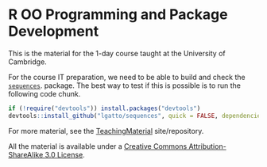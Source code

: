 # R OO Programming and Package Development

This is the material for the 1-day course taught at the University of
Cambridge.

For the course IT preparation, we need to be able to build and check
the [`sequences`](https://github.com/lgatto/sequences). package. The
best way to test if this is possible is to run the following code
chunk.

```r
if (!require("devtools")) install.packages("devtools")
devtools::install_github("lgatto/sequences", quick = FALSE, dependencies = TRUE)
```

For more material, see the
[TeachingMaterial](http://lgatto.github.io/TeachingMaterial/)
site/repository.

All the material is available under a
[Creative Commons Attribution-ShareAlike 3.0 License](http://creativecommons.org/licenses/by-sa/3.0/).
